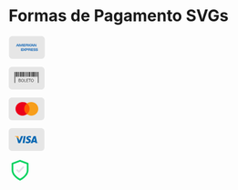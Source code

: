 # Formas de Pagamento SVGs

<html>
<body>
<svg width="64" height="40" viewBox="0 0 64 40" fill="none" xmlns="http://www.w3.org/2000/svg"><path d="M57.498 0H6.50287C3.2372 0 0.589844 2.66688 0.589844 5.95664V34.0434C0.589844 37.3331 3.2372 40 6.50287 40H57.498C60.7636 40 63.411 37.3331 63.411 34.0434V5.95664C63.411 2.66688 60.7636 0 57.498 0Z" fill="#E6E6E6"></path><path d="M46.9602 23.6698C47.0755 23.7981 47.1633 23.9489 47.2183 24.1129C47.2732 24.2768 47.2941 24.4504 47.2796 24.6228C47.2796 25.5973 46.6752 26.0524 45.5932 26.0524H43.5035V25.0851H45.5872C45.7422 25.1039 45.8986 25.064 46.026 24.9731C46.0662 24.9353 46.0982 24.8895 46.1199 24.8387C46.1417 24.7879 46.1528 24.733 46.1525 24.6776C46.1536 24.621 46.1425 24.5648 46.1198 24.5129C46.0971 24.4611 46.0635 24.4148 46.0213 24.3774C45.91 24.2989 45.7744 24.2634 45.6393 24.2774C44.6341 24.2428 43.377 24.3083 43.377 22.8752C43.377 22.2176 43.7861 21.5254 44.9143 21.5254H47.0667V22.4904H45.0953C44.9468 22.4725 44.7965 22.5012 44.6648 22.5726C44.6107 22.6067 44.567 22.6552 44.5386 22.7129C44.5102 22.7705 44.4982 22.8349 44.504 22.899C44.5023 22.9733 44.5244 23.0462 44.567 23.1069C44.6096 23.1676 44.6704 23.2129 44.7405 23.2361C44.8757 23.2772 45.0169 23.2945 45.158 23.2874L45.7363 23.3029C46.1758 23.2635 46.6136 23.3947 46.9602 23.6698Z" fill="#2E77BC"></path><path d="M51.0237 23.6698C51.139 23.7981 51.2268 23.9489 51.2817 24.1129C51.3367 24.2768 51.3575 24.4504 51.343 24.6228C51.343 25.5973 50.7387 26.0524 49.6566 26.0524H47.567V25.0851H49.6507C49.8057 25.1039 49.9621 25.064 50.0895 24.9731C50.1296 24.9353 50.1616 24.8895 50.1834 24.8387C50.2052 24.7879 50.2163 24.733 50.216 24.6776C50.2171 24.621 50.2059 24.5648 50.1833 24.5129C50.1606 24.4611 50.127 24.4148 50.0847 24.3774C49.9735 24.2989 49.8379 24.2634 49.7027 24.2774C48.6975 24.2428 47.4404 24.3083 47.4404 22.8752C47.4404 22.2176 47.8496 21.5254 48.9778 21.5254H51.1301V22.4904H49.1587C49.0103 22.4725 48.8599 22.5012 48.7283 22.5726C48.6741 22.6067 48.6304 22.6552 48.602 22.7129C48.5736 22.7705 48.5617 22.8349 48.5674 22.899C48.5658 22.9733 48.5879 23.0462 48.6305 23.1069C48.673 23.1676 48.7339 23.2129 48.804 23.2361C48.9392 23.2772 49.0804 23.2945 49.2214 23.2874L49.7997 23.3029C50.2392 23.2635 50.6771 23.3947 51.0237 23.6698Z" fill="#2E77BC"></path><path d="M39.2764 21.5254H42.8597V22.463H40.3407V23.2874H42.7982V24.2118H40.3407V25.1137H42.8549V26.0524H39.2764V21.5254Z" fill="#2E77BC"></path><path d="M35.4381 26.0522H34.3584V21.5252H36.8419C37.2823 21.4853 37.7255 21.5591 38.1297 21.7396C38.3076 21.8365 38.4541 21.9827 38.552 22.1609C38.6499 22.3391 38.695 22.5419 38.682 22.7451C38.6905 23 38.6223 23.2515 38.4864 23.4666C38.3505 23.6818 38.1532 23.8505 37.9204 23.9507C38.1281 24.0251 38.3106 24.1573 38.4467 24.332C38.5949 24.5802 38.6573 24.871 38.6241 25.1587V26.0522H37.5514V25.4899C37.5514 25.4637 37.5514 25.4351 37.5514 25.4065C37.5908 25.126 37.5286 24.8406 37.3764 24.6024C37.2652 24.5173 37.1382 24.4557 37.0029 24.4211C36.8676 24.3865 36.7268 24.3797 36.5888 24.4011H35.4381V26.0522ZM35.4381 22.4568V23.4754H36.739C36.9211 23.4921 37.1044 23.4596 37.27 23.3813C37.341 23.336 37.3991 23.2728 37.4385 23.198C37.4779 23.1233 37.4972 23.0394 37.4947 22.9548C37.5004 22.8722 37.4826 22.7897 37.4431 22.7171C37.4037 22.6444 37.3445 22.5847 37.2723 22.545C37.1109 22.4743 36.9343 22.4461 36.7591 22.4628L35.4381 22.4568Z" fill="#2E77BC"></path><path d="M25.8648 26.0524H21.6074V21.5254H25.9263L27.2473 23.011L28.6132 21.5254H32.0427C33.2596 21.5254 33.8521 22.0138 33.8521 23.0181C33.8521 24.0224 33.2419 24.5371 31.9836 24.5371H30.6437V26.0524H28.5576L27.2354 24.5573L25.8648 26.0524ZM29.5746 22.0115L27.9261 23.7984L29.5746 25.645V22.0115ZM22.6718 24.2106V25.1125H25.3173L26.5436 23.783L25.3693 22.463H22.6718V23.2874H25.037V24.2118L22.6718 24.2106ZM30.6437 22.463V23.6174H32.0321C32.4566 23.6174 32.7014 23.3993 32.7014 23.0217C32.7014 22.5618 32.3467 22.4653 32.0451 22.4653L30.6437 22.463Z" fill="#2E77BC"></path><path d="M44.9397 18.2586H42.7483L42.3308 17.2483H40.0993L39.6936 18.2586H38.4353C37.8742 18.2877 37.3216 18.1108 36.8802 17.7606C36.6719 17.5276 36.5134 17.2539 36.4147 16.9565C36.316 16.6591 36.2792 16.3444 36.3066 16.032C36.2798 15.7124 36.3173 15.3907 36.4169 15.0861C36.5165 14.7815 36.6761 14.5003 36.8861 14.2593C37.1079 14.0644 37.3668 13.9171 37.647 13.8264C37.9272 13.7357 38.2228 13.7034 38.5157 13.7315H39.5553V14.7025H38.5382C38.3892 14.6832 38.2377 14.6973 38.0947 14.7436C37.9516 14.7899 37.8204 14.8674 37.7104 14.9705C37.4867 15.2625 37.3773 15.6271 37.4029 15.9951C37.3701 16.3741 37.4751 16.7522 37.6986 17.0589C37.9081 17.233 38.1764 17.3184 38.4472 17.2972H38.9297L40.4458 13.7315H42.0541L43.8694 18.0203V13.7315H45.5038L47.3959 16.8874V13.7315H48.4958V18.2586H46.9702L44.9397 14.8621V18.2586ZM41.192 14.5011L40.4611 16.3072H41.9264L41.192 14.5011Z" fill="#2E77BC"></path><path d="M34.6846 13.7314H35.7797V18.2585H34.6846V13.7314Z" fill="#2E77BC"></path><path d="M30.8228 18.258H29.749V13.731H32.2195C32.6645 13.685 33.1137 13.7598 33.5203 13.9478C33.6962 14.0457 33.8406 14.192 33.9368 14.3697C34.0329 14.5474 34.0768 14.749 34.0632 14.9509C34.0718 15.2055 34.0043 15.4568 33.8693 15.6722C33.7343 15.8877 33.5382 16.0572 33.3063 16.1589C33.5136 16.2364 33.6968 16.368 33.8373 16.5401C33.9871 16.7904 34.0495 17.0839 34.0147 17.374V18.258H32.9314V17.6874C32.9314 17.66 32.9314 17.6302 32.9314 17.6004C32.9692 17.3232 32.9089 17.0415 32.7611 16.8046C32.6499 16.7221 32.5236 16.6624 32.3894 16.6291C32.2553 16.5958 32.116 16.5894 31.9794 16.6104H30.8228V18.258ZM30.8228 14.6697V15.6764H32.1237C32.3058 15.6951 32.4895 15.663 32.6547 15.5835C32.7267 15.5401 32.7856 15.4779 32.8252 15.4034C32.8648 15.3289 32.8835 15.2449 32.8794 15.1606C32.8857 15.0783 32.8677 14.9959 32.8277 14.9239C32.7877 14.8518 32.7275 14.7932 32.6547 14.7555C32.4938 14.6889 32.3196 14.6611 32.1462 14.6745L30.8228 14.6697Z" fill="#2E77BC"></path><path d="M29.0048 18.2585H25.418V13.7314H29.0048V14.675H26.4918V15.491H28.9445V16.4203H26.4918V17.3245H29.0048V18.2585Z" fill="#2E77BC"></path><path d="M19.4518 18.2585H17.2675L16.8548 17.2482H14.6185L14.2022 18.2585H13.0361L14.959 13.7314H16.5544L18.3815 18.0202V13.7314H20.1318L21.5391 16.8051L22.8293 13.7314H24.6174V18.2585H23.5164V14.7107L21.9553 18.2585H21.0093L19.4518 14.7107V18.2585ZM15.7325 14.501L15.0016 16.3071H16.4657L15.7325 14.501Z" fill="#2E77BC"></path></svg>

<svg width="63" height="40" viewBox="0 0 63 40" fill="none" xmlns="http://www.w3.org/2000/svg"><path d="M57.0878 0H6.09271C2.82704 0 0.179688 2.66688 0.179688 5.95664V34.0434C0.179688 37.3331 2.82704 40 6.09271 40H57.0878C60.3534 40 63.0008 37.3331 63.0008 34.0434V5.95664C63.0008 2.66688 60.3534 0 57.0878 0Z" fill="#E6E6E6"></path><path d="M13.1562 8.95605H15.1667V28.165H13.1562V8.95605Z" fill="#333333"></path><path d="M15.7998 8.95605H16.423V28.165H15.7998V8.95605Z" fill="#333333"></path><path d="M16.9648 8.95605H18.08V28.165H16.9648V8.95605Z" fill="#333333"></path><path d="M19.1553 8.95605H19.7785V28.165H19.1553V8.95605Z" fill="#333333"></path><path d="M20.0488 8.95605H20.529V28.165H20.0488V8.95605Z" fill="#333333"></path><path d="M11.6279 8.95605H12.2512V28.165H11.6279V8.95605Z" fill="#333333"></path><path d="M10.2549 8.95605H11.3701V28.165H10.2549V8.95605Z" fill="#333333"></path><path d="M23.8574 8.95605H25.8678V28.165H23.8574V8.95605Z" fill="#333333"></path><path d="M26.5 8.95605H27.122V28.165H26.5V8.95605Z" fill="#333333"></path><path d="M27.665 8.95605H28.7802V28.165H27.665V8.95605Z" fill="#333333"></path><path d="M29.8555 8.95605H30.4787V28.165H29.8555V8.95605Z" fill="#333333"></path><path d="M30.749 8.95605H31.2292V28.165H30.749V8.95605Z" fill="#333333"></path><path d="M22.3281 8.95605H22.9514V28.165H22.3281V8.95605Z" fill="#333333"></path><path d="M20.9551 8.95605H22.0702V28.165H20.9551V8.95605Z" fill="#333333"></path><path d="M32.0186 8.95605H33.1337V28.165H32.0186V8.95605Z" fill="#333333"></path><path d="M34.209 8.95605H34.8298V28.165H34.209V8.95605Z" fill="#333333"></path><path d="M35.1016 8.95605H35.5829V28.165H35.1016V8.95605Z" fill="#333333"></path><path d="M37.3828 8.95605H38.0049V28.165H37.3828V8.95605Z" fill="#333333"></path><path d="M36.0088 8.95605H37.124V28.165H36.0088V8.95605Z" fill="#333333"></path><path d="M38.834 8.95605H39.4561V28.165H38.834V8.95605Z" fill="#333333"></path><path d="M39.7266 8.95605H40.2067V28.165H39.7266V8.95605Z" fill="#333333"></path><path d="M42.0068 8.95605H42.6289V28.165H42.0068V8.95605Z" fill="#333333"></path><path d="M40.6328 8.95605H41.748V28.165H40.6328V8.95605Z" fill="#333333"></path><path d="M43.1729 8.95605H45.1833V28.165H43.1729V8.95605Z" fill="#333333"></path><path d="M45.8145 8.95605H46.4377V28.165H45.8145V8.95605Z" fill="#333333"></path><path d="M46.9805 8.95605H48.0957V28.165H46.9805V8.95605Z" fill="#333333"></path><path d="M49.1709 8.95605H49.7942V28.165H49.1709V8.95605Z" fill="#333333"></path><path d="M50.0635 8.95605H50.5436V28.165H50.0635V8.95605Z" fill="#333333"></path><path d="M51.334 8.95605H52.448V28.165H51.334V8.95605Z" fill="#333333"></path><path d="M11.5312 30.6375H51.0457V17.4424H11.5312V30.6375Z" fill="#E6E6E6"></path><path d="M41.4828 26.718C40.1417 26.718 39.2358 25.61 39.2358 23.9612C39.2358 22.3124 40.1204 21.251 41.4828 21.251C42.8452 21.251 43.7167 22.3148 43.7167 23.9612C43.7167 25.6077 42.8203 26.718 41.4828 26.718ZM24.1729 26.718C22.8318 26.718 21.926 25.61 21.926 23.9612C21.926 22.3124 22.8106 21.251 24.1729 21.251C25.5353 21.251 26.4081 22.3148 26.4081 23.9612C26.4081 25.6077 25.5045 26.718 24.1729 26.718ZM24.1729 21.8335C23.2268 21.8335 22.6166 22.6675 22.6166 23.9565C22.6166 25.2753 23.2268 26.1271 24.1729 26.1271C25.119 26.1271 25.7221 25.2753 25.7221 23.9565C25.7221 22.671 25.1143 21.8383 24.1729 21.8383V21.8335ZM37.2538 26.6215H36.5915V21.9098H35.0033V21.3475H38.842V21.9098H37.2538V26.6203V26.6215ZM34.4285 26.6215H31.3324V21.3475H34.3493V21.9098H32.0018V23.5657H33.9815V24.1364H32.0018V26.0508H34.4273V26.6203L34.4285 26.6215ZM30.4467 26.6215H27.4901V21.3475H28.1607V26.0508H30.4431V26.6203L30.4467 26.6215ZM19.258 26.6215H17.5811V21.3475H19.1374C20.32 21.3475 20.9408 21.7918 20.9408 22.6341C20.9465 22.9038 20.8576 23.167 20.6897 23.3772C20.5219 23.5875 20.2859 23.7314 20.0231 23.7837V23.8159C20.8167 23.935 21.2365 24.377 21.2365 25.0775C21.2365 26.0592 20.5151 26.6215 19.2568 26.6215H19.258ZM18.2516 24.0971V26.0901H19.161C20.0906 26.0901 20.5802 25.7327 20.5802 25.0454C20.5802 24.4163 20.1071 24.0923 19.161 24.0923L18.2516 24.0971ZM18.2516 21.8776V23.5991H19.025C19.873 23.5991 20.2857 23.3013 20.2857 22.6901C20.2857 22.1361 19.8954 21.8776 19.057 21.8776H18.2516Z" fill="#333333"></path><path d="M41.4831 26.1267C42.4173 26.1267 43.0311 25.2749 43.0311 23.9561C43.0311 22.6373 42.4173 21.8379 41.4831 21.8379C40.5488 21.8379 39.9268 22.6504 39.9268 23.9608C39.9268 25.2713 40.5417 26.1267 41.4831 26.1267Z" fill="#E6E6E6"></path></svg>

<svg width="63" height="40" viewBox="0 0 63 40" fill="none" xmlns="http://www.w3.org/2000/svg"><path d="M56.9081 0H5.91302C2.64735 0 0 2.66688 0 5.95664V34.0434C0 37.3331 2.64735 40 5.91302 40H56.9081C60.1738 40 62.8212 37.3331 62.8212 34.0434V5.95664C62.8212 2.66688 60.1738 0 56.9081 0Z" fill="#E6E6E6"></path><path d="M37.396 10.5557H26.5713V29.3366H37.396V10.5557Z" fill="#FF5A00"></path><path d="M27.2922 19.9459C27.2922 16.1302 29.1497 12.7436 32 10.5554C29.9023 8.96263 27.2562 8 24.3699 8C17.5324 8 12 13.3428 12 19.9459C12 26.549 17.5324 31.8918 24.3699 31.8918C27.2562 31.8918 29.9023 30.9291 32 29.3363C29.1457 27.1791 27.2922 23.7616 27.2922 19.9459Z" fill="#EB001B"></path><path d="M52 19.9459C52 26.549 46.4676 31.8918 39.6301 31.8918C36.7438 31.8918 34.0977 30.9291 32 29.3363C34.8863 27.1443 36.7078 23.7616 36.7078 19.9459C36.7078 16.1302 34.8503 12.7436 32 10.5554C34.0937 8.96263 36.7398 8 39.6261 8C46.4676 8 52 13.3776 52 19.9459Z" fill="#F79E1B"></path></svg>

<svg width="63" height="40" viewBox="0 0 63 40" fill="none" xmlns="http://www.w3.org/2000/svg"><path d="M56.9081 0H5.91302C2.64735 0 0 2.66688 0 5.95664V34.0434C0 37.3331 2.64735 40 5.91302 40H56.9081C60.1738 40 62.8212 37.3331 62.8212 34.0434V5.95664C62.8212 2.66688 60.1738 0 56.9081 0Z" fill="#E6E6E6"></path><path d="M51.0083 26.201C50.8776 26.2006 50.75 26.1611 50.6416 26.0876C50.5331 26.0141 50.4488 25.9098 50.3991 25.788C50.3495 25.6662 50.3368 25.5323 50.3627 25.4033C50.3886 25.2742 50.4518 25.1558 50.5445 25.0629C50.6372 24.9701 50.7551 24.907 50.8833 24.8816C51.0116 24.8563 51.1444 24.8697 51.265 24.9204C51.3857 24.9711 51.4887 25.0566 51.5611 25.1662C51.6335 25.2758 51.672 25.4046 51.6718 25.5363C51.6708 25.7129 51.6005 25.882 51.4762 26.0066C51.3519 26.1311 51.1837 26.201 51.0083 26.201ZM51.0083 25.0288C50.909 25.029 50.812 25.0589 50.7295 25.1146C50.6471 25.1703 50.5828 25.2494 50.5449 25.3419C50.507 25.4343 50.4972 25.5361 50.5166 25.6342C50.536 25.7323 50.5839 25.8224 50.6541 25.8931C50.7243 25.9638 50.8138 26.012 50.9112 26.0316C51.0085 26.0512 51.1095 26.0413 51.2013 26.0031C51.2931 25.9649 51.3716 25.9002 51.4269 25.8171C51.4822 25.734 51.5119 25.6363 51.5121 25.5363C51.5121 25.4017 51.459 25.2726 51.3646 25.1774C51.2701 25.0822 51.1419 25.0288 51.0083 25.0288ZM50.9184 25.8222H50.7824V25.2432H51.0284C51.0798 25.2381 51.1315 25.248 51.1774 25.2718C51.2006 25.2884 51.2195 25.3104 51.2324 25.3359C51.2454 25.3614 51.2521 25.3897 51.2519 25.4183C51.253 25.451 51.2439 25.4831 51.2258 25.5103C51.2078 25.5374 51.1818 25.5582 51.1514 25.5696L51.2567 25.8222H51.1065L51.0178 25.5958H50.9184V25.8222Z" fill="#0161AB"></path><path d="M41.9374 26.2456H38.5918L43.379 14.8672C43.4994 14.5776 43.7071 14.3335 43.9728 14.1693C44.2385 14.0051 44.5487 13.9292 44.8596 13.9523H47.4424L50.0134 26.2432H47.0652L46.6879 24.4193H42.6127L41.9386 26.2444L41.9374 26.2456ZM45.2144 17.2964L43.5327 21.8973H46.1687L45.2144 17.2964Z" fill="#0066B2"></path><path d="M38.8425 16.9075L39.3014 14.2675C38.3727 13.9368 37.3981 13.7559 36.4134 13.7314C34.8193 13.7314 31.0361 14.426 31.0361 17.801C31.0361 20.9771 35.4768 21.0176 35.4768 22.6855C35.4768 24.3533 31.4938 24.0531 30.1752 23.0012L29.7021 25.7638C30.8504 26.2431 32.0841 26.4795 33.3268 26.4584C35.517 26.4584 38.8236 25.3266 38.8236 22.2494C38.8236 19.0531 34.3427 18.7553 34.3427 17.365C34.3427 15.9747 37.4695 16.1534 38.8437 16.9087" fill="#0066B2"></path><path d="M27.7244 26.2443H24.5137L26.5241 13.9521H29.7313L27.7209 26.2443" fill="#0066B2"></path><path d="M20.1598 26.2443H16.8142L14.0256 15.5652C14.5169 15.858 14.9872 16.1853 15.4329 16.5445C16.7548 17.6059 17.7747 19.0004 18.3895 20.5866L18.7513 22.4106L21.8131 13.9521H25.2687L20.1598 26.2443ZM13.7324 15.3948C13.0076 14.9855 12.2457 14.6469 11.457 14.3834C12.2467 14.6443 13.0091 14.9823 13.7335 15.3925L13.7324 15.3948Z" fill="#0066B2"></path><path d="M18.3894 20.5867L17.3085 15.0589C17.2427 14.7137 17.0485 14.4069 16.7656 14.2012C16.4827 13.9955 16.1324 13.9064 15.7865 13.9522H10.7261L10.667 14.1595C12.407 14.5999 14.0324 15.4126 15.4329 16.5421C16.7577 17.6006 17.7783 18.996 18.3894 20.5843" fill="#F9A533"></path></svg>

<svg width="40" height="40" viewBox="0 0 40 40" fill="none" xmlns="http://www.w3.org/2000/svg"><path d="M20.0003 36.6663C20.0003 36.6663 33.3337 29.9997 33.3337 19.9997V8.33301L20.0003 3.33301L6.66699 8.33301V19.9997C6.66699 29.9997 20.0003 36.6663 20.0003 36.6663Z" stroke="#04D361" stroke-width="3" stroke-linecap="round" stroke-linejoin="round"></path><path d="M25.5 14.7119L17.8681 22.7119L15 19.8607" stroke="#E1E1E6" stroke-width="3" stroke-linecap="round" stroke-linejoin="round"></path></svg>

</body>
</html>